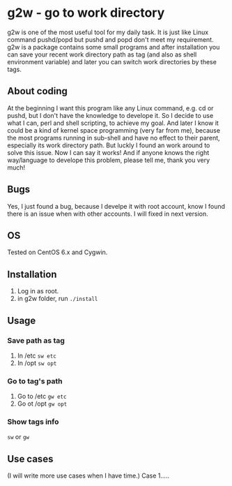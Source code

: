 # g2w - go to work directory

g2w is one of the most useful tool for my daily task. It is just like Linux command pushd/popd but pushd and popd don't meet my requirement. g2w is a package contains some small programs and after installation you can save your recent work directory path as tag (and also as shell environment variable) and later you can switch work directories by these tags.

## About coding
At the beginning I want this program like any Linux command, e.g. cd or pushd, but I don't have the knowledge to develope it. So I decide to use what I can, perl and shell scripting, to achieve my goal. And later I know it could be a kind of kernel space programming (very far from me), because the most programs running in sub-shell and have no effect to their parent, especially its work directory path. But luckly I found an work around to solve this issue. Now I can say it works! And if anyone knows the right way/language to develope this problem, please tell me, thank you very much!

## Bugs
Yes, I just found a bug, because I develpe it with root account, know I found there is an issue when with other accounts. I will fixed in next version.

## OS
Tested on CentOS 6.x and Cygwin.

## Installation
1. Log in as root.
2. in g2w folder, run `./install`

## Usage
### Save path as tag
1. In /etc
`sw etc`
2. In /opt
`sw opt`
### Go to tag's path
1. Go to /etc
`gw etc`
2. Go ot /opt
`gw opt`
### Show tags info
`sw` or `gw`

## Use cases
(I will write more use cases when I have time.)
Case 1.....



